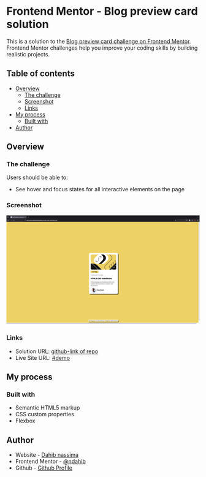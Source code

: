 # Frontend Mentor - Blog preview card solution

This is a solution to the [Blog preview card challenge on Frontend Mentor](https://www.frontendmentor.io/challenges/blog-preview-card-ckPaj01IcS). Frontend Mentor challenges help you improve your coding skills by building realistic projects. 

## Table of contents

- [Overview](#overview)
  - [The challenge](#the-challenge)
  - [Screenshot](#screenshot)
  - [Links](#links)
- [My process](#my-process)
  - [Built with](#built-with)
- [Author](#author)

## Overview

### The challenge

Users should be able to:

- See hover and focus states for all interactive elements on the page

### Screenshot

![](./screen.png)

### Links

- Solution URL: [github-link of repo](https://github.com/ndahib/blog-review-card)
- Live Site URL: [#demo](https://blog-review-card-delta.vercel.app/)

## My process

### Built with

- Semantic HTML5 markup
- CSS custom properties
- Flexbox

## Author

- Website - [Dahib nassima ](https://blog-review-card-delta.vercel.app/)
- Frontend Mentor - [@ndahib](https://www.frontendmentor.io/profile/ndahib)
- Github - [Github Profile](https://github.com/ndahib/)
